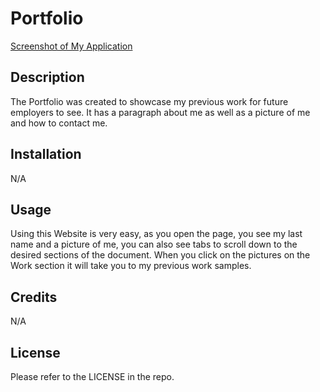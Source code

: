 # Portfolio

[Screenshot of My Application](./Assets/screen.jpg)

## Description

The Portfolio was created to showcase my previous work for future employers to see. It has a paragraph about me as well as a picture of me and how to contact me.

## Installation

N/A

## Usage

Using this Website is very easy, as you open the page, you see my last name and a picture of me, you can also see tabs to scroll down to the desired sections of the document. When you click on the pictures on the Work section it will take you to my previous work samples.

## Credits

N/A

## License

Please refer to the LICENSE in the repo.